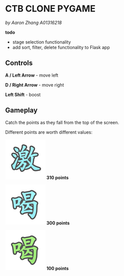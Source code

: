 # CTB CLONE PYGAME

*by Aaron Zhang A01316218*

**todo**
  - stage selection functionality
  - add sort, filter, delete functionality to Flask app

## Controls

**A / Left Arrow** - move left

**D / Right Arrow** - move right

**Left Shift** - boost

## Gameplay

Catch the points as they fall from the top of the screen.

Different points are worth different values:

![310](sprites/point_boost.png)
**310 points**

![300](sprites/point_300.png)
**300 points**

![100](sprites/point_100.png)
**100 points**


